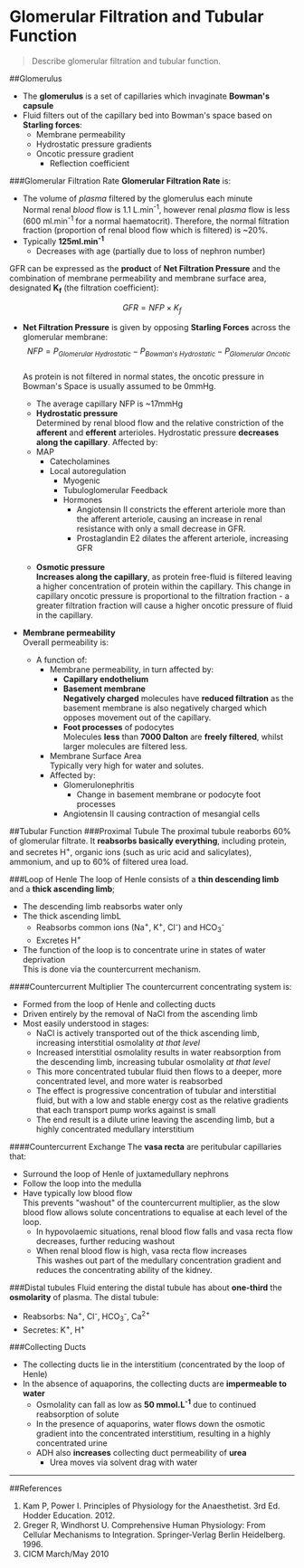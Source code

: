 # Glomerular Filtration and Tubular Function
> Describe glomerular filtration and tubular function.

##Glomerulus
* The **glomerulus** is a set of capillaries which invaginate **Bowman's capsule**
* Fluid filters out of the capillary bed into Bowman's space based on **Starling forces**:
  * Membrane permeability
  * Hydrostatic pressure gradients
  * Oncotic pressure gradient
    * Reflection coefficient

###Glomerular Filtration Rate
**Glomerular Filtration Rate** is:
  * The volume of *plasma* filtered by the glomerulus each minute  
  Normal renal *blood* flow is 1.1 L.min<sup>-1</sup>, however renal *plasma* flow is less (600 ml.min<sup>-1</sup> for a normal haematocrit). Therefore, the normal filtration fraction (proportion of renal blood flow which is filtered) is ~20%.
  * Typically **125ml.min<sup>-1</sup>**  
    * Decreases with age (partially due to loss of nephron number)

GFR can be expressed as the **product** of **Net Filtration Pressure** and the combination of membrane permeability and membrane surface area, designated **K<sub>f</sub>** (the filtration coefficient):

$$GFR = NFP \times K_f $$

* **Net Filtration Pressure** is given by opposing **Starling Forces** across the glomerular membrane:
    $$NFP = P_{Glomerular \ Hydrostatic} - P_{Bowman's \ Hydrostatic} -P_{Glomerular \ Oncotic}$$  
    As protein is not filtered in normal states, the oncotic pressure in Bowman's Space is usually assumed to be 0mmHg.
    * The average capillary NFP is ~17mmHg
    * **Hydrostatic pressure**  
    Determined by renal blood flow and the relative constriction of the **afferent** and **efferent** arterioles. Hydrostatic pressure **decreases along the capillary**.
    Affected by:
     * MAP
        * Catecholamines
        * Local autoregulation
          * Myogenic
          * Tubuloglomerular Feedback
          * Hormones
            * Angiotensin II constricts the efferent arteriole more than the afferent arteriole, causing an increase in renal resistance with only a small decrease in GFR.
            * Prostaglandin E2 dilates the afferent arteriole, increasing GFR <br> <br>
    * **Osmotic pressure**  
    **Increases along the capillary**, as protein free-fluid is filtered leaving a higher concentration of protein within the capillary. This change in capillary oncotic pressure is proportional to the filtration fraction - a greater filtration fraction will cause a higher oncotic pressure of fluid in the capillary.


* **Membrane permeability**  
Overall permeability is:
  * A function of:
    * Membrane permeability, in turn affected by:
      * **Capillary endothelium**
      * **Basement membrane**  
      **Negatively charged** molecules have **reduced filtration** as the basement membrane is also negatively charged which opposes movement out of the capillary.  
      * **Foot processes** of podocytes  
      Molecules **less** than **7000 Dalton** are **freely filtered**, whilst larger molecules are filtered less.
    * Membrane Surface Area  
      Typically very high for water and solutes. 
    * Affected by:
      * Glomerulonephritis
          * Change in basement membrane or podocyte foot processes
      * Angiotensin II causing contraction of mesangial cells


##Tubular Function
###Proximal Tubule
The proximal tubule reaborbs 60% of glomerular filtrate. It **reabsorbs basically everything**, including protein, and secretes H<sup>+</sup>, organic ions (such as uric acid and salicylates), ammonium, and up to 60% of filtered urea load.


###Loop of Henle
The loop of Henle consists of a **thin descending limb** and a **thick ascending limb**;
* The descending limb reabsorbs water only
* The thick ascending limbL
  * Reabsorbs common ions (Na<sup>+</sup>, K<sup>+</sup>, Cl<sup>-</sup>) and HCO<sub>3</sub><sup>-</sup>
  * Excretes H<sup>+</sup>
* The function of the loop is to concentrate urine in states of water deprivation  
This is done via the countercurrent mechanism.

####Countercurrent Multiplier
The countercurrent concentrating system is:
* Formed from the loop of Henle and collecting ducts
* Driven entirely by the removal of NaCl from the ascending limb
* Most easily understood in stages:
  * NaCl is actively transported out of the thick ascending limb, increasing interstitial osmolality *at that level*
  * Increased interstitial osmolality results in water reabsorption from the descending limb, increasing tubular osmolality *at that level*
  * This more concentrated tubular fluid then flows to a deeper, more concentrated level, and more water is reabsorbed
  * The effect is progressive concentration of tubular and interstitial fluid, but with a low and stable energy cost as the relative gradients that each transport pump works against is small
  * The end result is a dilute urine leaving the ascending limb, but a highly concentrated medullary interstitium

####Countercurrent Exchange
The **vasa recta** are peritubular capillaries that:
* Surround the loop of Henle of juxtamedullary nephrons
* Follow the loop into the medulla
* Have typically low blood flow  
This prevents "washout" of the countercurrent multiplier, as the slow blood flow allows solute concentrations to equalise at each level of the loop.
  * In hypovolaemic situations, renal blood flow falls and vasa recta flow decreases, further reducing washout
  * When renal blood flow is high, vasa recta flow increases  
  This washes out part of the medullary concentration gradient and reduces the concentrating ability of the kidney.

###Distal tubules
Fluid entering the distal tubule has about **one-third** the **osmolarity** of plasma. The distal tubule:
* Reabsorbs: Na<sup>+</sup>, Cl<sup>-</sup>, HCO<sub>3</sub><sup>-</sup>, Ca<sup>2+</sup>
* Secretes: K<sup>+</sup>, H<sup>+</sup>

###Collecting Ducts
* The collecting ducts lie in the interstitium (concentrated by the loop of Henle)
* In the absence of aquaporins, the collecting ducts are **impermeable to water**
  * Osmolality can fall as low as **50 mmol.L<sup>-1</sup>** due to continued reabsorption of solute
  * In the presence of aquaporins, water flows down the osmotic gradient into the concentrated interstitium, resulting in a highly concentrated urine
  * ADH also **increases** collecting duct permeability of **urea**
    * Urea moves via solvent drag with water

---
##References
1. Kam P, Power I. Principles of Physiology for the Anaesthetist. 3rd Ed. Hodder Education. 2012.
2. Greger R, Windhorst U. Comprehensive Human Physiology: From Cellular Mechanisms to Integration. Springer-Verlag Berlin Heidelberg. 1996. 
3. CICM March/May 2010

